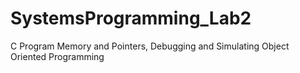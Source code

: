 # SystemsProgramming_Lab2
C Program Memory and Pointers, Debugging and Simulating Object Oriented Programming
